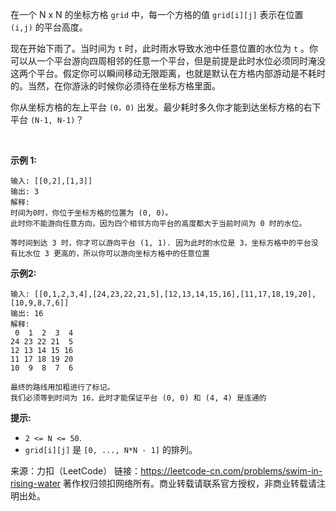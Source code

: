 在一个 N x N 的坐标方格 ```grid``` 中，每一个方格的值 ```grid[i][j]``` 表示在位置 ```(i,j)``` 的平台高度。

现在开始下雨了。当时间为 ```t``` 时，此时雨水导致水池中任意位置的水位为 ```t``` 。你可以从一个平台游向四周相邻的任意一个平台，但是前提是此时水位必须同时淹没这两个平台。假定你可以瞬间移动无限距离，也就是默认在方格内部游动是不耗时的。当然，在你游泳的时候你必须待在坐标方格里面。

你从坐标方格的左上平台 ```(0，0)``` 出发。最少耗时多久你才能到达坐标方格的右下平台 ```(N-1, N-1)```？

 

**示例 1:**
```
输入: [[0,2],[1,3]]
输出: 3
解释:
时间为0时，你位于坐标方格的位置为 (0, 0)。
此时你不能游向任意方向，因为四个相邻方向平台的高度都大于当前时间为 0 时的水位。

等时间到达 3 时，你才可以游向平台 (1, 1). 因为此时的水位是 3，坐标方格中的平台没有比水位 3 更高的，所以你可以游向坐标方格中的任意位置
```
**示例2:**
```
输入: [[0,1,2,3,4],[24,23,22,21,5],[12,13,14,15,16],[11,17,18,19,20],[10,9,8,7,6]]
输出: 16
解释:
 0  1  2  3  4
24 23 22 21  5
12 13 14 15 16
11 17 18 19 20
10  9  8  7  6

最终的路线用加粗进行了标记。
我们必须等到时间为 16，此时才能保证平台 (0, 0) 和 (4, 4) 是连通的
```

**提示:**

* ```2 <= N <= 50```.
* ```grid[i][j]``` 是 ```[0, ..., N*N - 1]``` 的排列。

来源：力扣（LeetCode）
链接：https://leetcode-cn.com/problems/swim-in-rising-water
著作权归领扣网络所有。商业转载请联系官方授权，非商业转载请注明出处。
